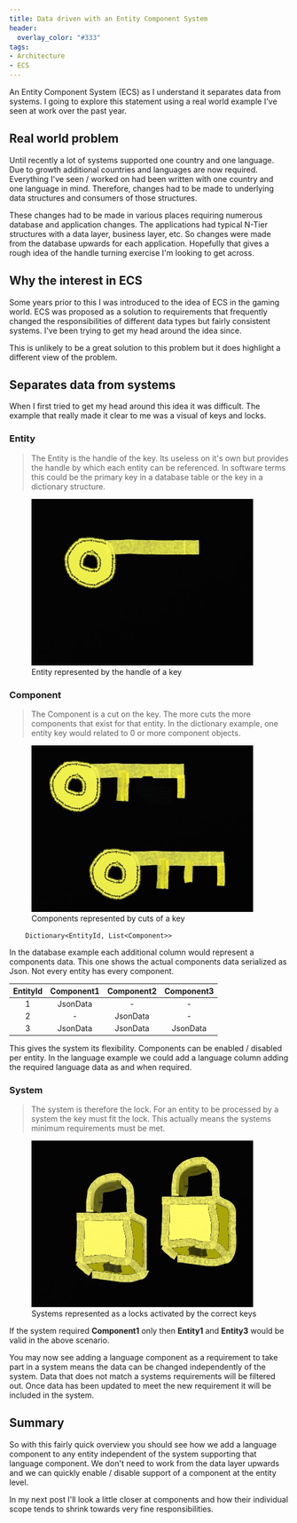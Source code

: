 ```yaml
---
title: Data driven with an Entity Component System
header:
  overlay_color: "#333"
tags:
- Architecture
- ECS
---
```

An Entity Component System (ECS) as I understand it separates data from systems. I going to explore this statement using a real world example I've seen at work over the past year.

## Real world problem
Until recently a lot of systems supported one country and one language. Due to growth additional countries and languages are now required. Everything I've seen / worked on had been written with one country and one language in mind. Therefore, changes had to be made to underlying data structures and consumers of those structures.

These changes had to be made in various places requiring numerous database and application changes. The applications had typical N-Tier structures with a data layer, business layer, etc. So changes were made from the database upwards for each application. Hopefully that gives a rough idea of the handle turning exercise I'm looking to get across.

## Why the interest in ECS
Some years prior to this I was introduced to the idea of ECS in the gaming world. ECS was proposed as a solution to requirements that frequently changed the responsibilities of different data types but fairly consistent systems. I've been trying to get my head around the idea since.

This is unlikely to be a great solution to this problem but it does highlight a different view of the problem.

## Separates data from systems
When I first tried to get my head around this idea it was difficult. The example that really made it clear to me was a visual of keys and locks.

### Entity
<blockquote>
The Entity is the handle of the key. Its useless on it's own but provides the handle by which each entity can be referenced. In software terms this could be the primary key in a database table or the key in a dictionary structure.  
</blockquote>
<figure>
	<img src="/assets/img/2017-05-30/EntityKey.jpg" alt="">
	<figcaption>Entity represented by the handle of a key</figcaption>
</figure>

### Component
<blockquote>
The Component is a cut on the key. The more cuts the more components that exist for that entity. In the dictionary example, one entity key would related to 0 or more component objects.  
</blockquote>
<figure>
	<img src="/assets/img/2017-05-30/ComponentKeys.jpg" alt="">
	<figcaption>Components represented by cuts of a key</figcaption>
</figure>

```
    Dictionary<EntityId, List<Component>>
```

In the database example each additional column would represent a components data. This one shows the actual components data serialized as Json. Not every entity has every component.

| EntityId        | Component1           | Component2           | Component3  |
|:-:|:-:|:-:|:-:|
| 1      | JsonData   | -|-
| 2      | -  |   JsonData    |-
| 3 | JsonData   |    JsonData    |JsonData   


This gives the system its flexibility. Components can be enabled / disabled per entity. In the language example we could add a language column adding the required language data as and when required.

### System
<blockquote>
The system is therefore the lock. For an entity to be processed by a system the key must fit the lock. This actually means the systems minimum requirements must be met.  
</blockquote>
<figure>
	<img src="/assets/img/2017-05-30/Systems.jpg" alt="">
	<figcaption>Systems represented as a locks activated by the correct keys</figcaption>
</figure>

If the system required **Component1** only then **Entity1** and **Entity3** would be valid in the above scenario.

You may now see adding a language component as a requirement to take part in a system means the data can be changed independently of the system. Data that does not match a systems requirements will be filtered out. Once data has been updated to meet the new requirement it will be included in the system.

## Summary
So with this fairly quick overview you should see how we add a language component to any entity independent of the system supporting that language component. We don't need to work from the data layer upwards and we can quickly enable / disable support of a component at the entity level.

In my next post I'll look a little closer at components and how their individual scope tends to shrink towards very fine responsibilities.
